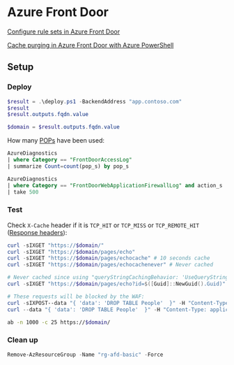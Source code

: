 # Azure Front Door

[Configure rule sets in Azure Front Door](https://learn.microsoft.com/en-us/azure/frontdoor/standard-premium/how-to-configure-rule-set)

[Cache purging in Azure Front Door with Azure PowerShell](https://learn.microsoft.com/en-us/azure/frontdoor/standard-premium/how-to-cache-purge-powershell)

## Setup

### Deploy

```powershell
$result = .\deploy.ps1 -BackendAddress "app.contoso.com"
$result
$result.outputs.fqdn.value

$domain = $result.outputs.fqdn.value
```

How many 
[POPs](https://learn.microsoft.com/en-us/azure/frontdoor/edge-locations-by-region)
have been used:

```sql
AzureDiagnostics
| where Category == "FrontDoorAccessLog"
| summarize Count=count(pop_s) by pop_s
```

```sql
AzureDiagnostics
| where Category == "FrontDoorWebApplicationFirewallLog" and action_s != "Log"
| take 500
```

### Test

Check `X-Cache` header if it is `TCP_HIT` or `TCP_MISS` or `TCP_REMOTE_HIT`
([Response headers](https://learn.microsoft.com/en-us/azure/frontdoor/front-door-caching?pivots=front-door-standard-premium#response-headers)):

```powershell
curl -sIXGET "https://$domain/"
curl -sIXGET "https://$domain/pages/echo"
curl -sIXGET "https://$domain/pages/echocache" # 10 seconds cache
curl -sIXGET "https://$domain/pages/echocachenever" # Never cached

# Never cached since using "queryStringCachingBehavior: 'UseQueryString'":
curl -sIXGET "https://$domain/pages/echo?id=$([Guid]::NewGuid().Guid)"

# These requests will be blocked by the WAF:
curl -sIXPOST--data "{ 'data': 'DROP TABLE People'  }" -H "Content-Type: application/json" "https://$domain/api/echo"
curl --data "{ 'data': 'DROP TABLE People'  }" -H "Content-Type: application/json" "https://$domain/api/echo" --verbose
```

```bash
ab -n 1000 -c 25 https://$domain/
```

### Clean up

```powershell
Remove-AzResourceGroup -Name "rg-afd-basic" -Force
```
